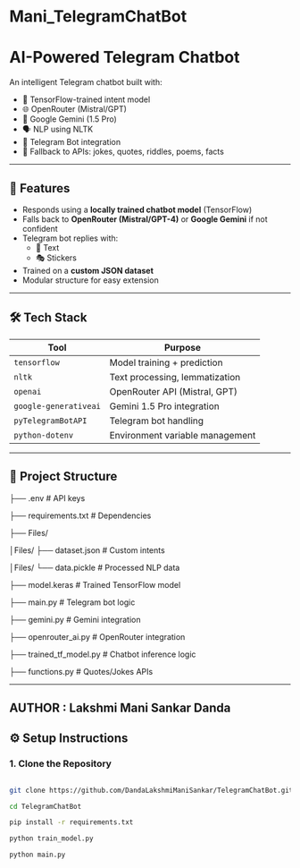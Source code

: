 # Mani_TelegramChatBot
# AI-Powered Telegram Chatbot

An intelligent Telegram chatbot built with:
- 🧠 TensorFlow-trained intent model
- 🌐 OpenRouter (Mistral/GPT)
- 🔮 Google Gemini (1.5 Pro)
- 🗣️ NLP using NLTK
- 🤖 Telegram Bot integration
- 🧩 Fallback to APIs: jokes, quotes, riddles, poems, facts

---

## 📌 Features

- Responds using a **locally trained chatbot model** (TensorFlow)
- Falls back to **OpenRouter (Mistral/GPT-4)** or **Google Gemini** if not confident
- Telegram bot replies with:
  - 💬 Text
  - 🎭 Stickers
- Trained on a **custom JSON dataset**
- Modular structure for easy extension

---

## 🛠️ Tech Stack

| Tool              | Purpose                                |
|-------------------|----------------------------------------|
| `tensorflow`      | Model training + prediction            |
| `nltk`            | Text processing, lemmatization         |
| `openai`          | OpenRouter API (Mistral, GPT)          |
| `google-generativeai` | Gemini 1.5 Pro integration         |
| `pyTelegramBotAPI`| Telegram bot handling                  |
| `python-dotenv`   | Environment variable management        |

---

## 📁 Project Structure

├── .env # API keys

├── requirements.txt # Dependencies

├── Files/

  │Files/ ├── dataset.json # Custom intents
  
  │Files/ └── data.pickle # Processed NLP data

├── model.keras # Trained TensorFlow model

├── main.py # Telegram bot logic

├── gemini.py # Gemini integration

├── openrouter_ai.py # OpenRouter integration

├── trained_tf_model.py # Chatbot inference logic

├── functions.py # Quotes/Jokes APIs

---

## AUTHOR : Lakshmi Mani Sankar Danda

## ⚙️ Setup Instructions

### 1. Clone the Repository

```bash

git clone https://github.com/DandaLakshmiManiSankar/TelegramChatBot.git

cd TelegramChatBot

pip install -r requirements.txt

python train_model.py

python main.py
